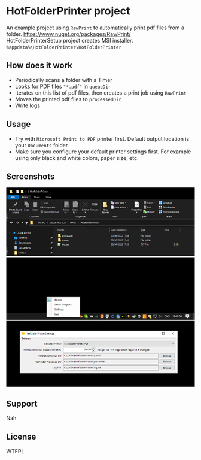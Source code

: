 ﻿# HotFolderPrinter project

An example project using `RawPrint` to automatically print pdf files from a folder. https://www.nuget.org/packages/RawPrint/  
HotFolderPrinterSetup project creates MSI installer. `%appdata%\HotFolderPrinter\HotFolderPrinter`  

## How does it work

* Periodically scans a folder with a Timer
* Looks for PDF files `"*.pdf"` in `queueDir`
* Iterates on this list of pdf files, then creates a print job using `RawPrint`
* Moves the printed pdf files to `processedDir`
* Write logs

## Usage

* Try with `Microsoft Print to PDF` printer first. Default output location is your `Documents` folder.
* Make sure you configure your default printer settings first. For example using only black and white colors, paper size, etc.

## Screenshots

![1.png](sources/screenshots/1.png "1.png")  
![2.png](sources/screenshots/2.png "2.png")  
![3.png](sources/screenshots/3.png "3.png")  

## Support

Nah.

## License

WTFPL